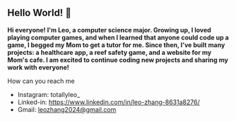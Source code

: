 ## Hello World! 👋


**Hi everyone! I'm Leo, a computer science major. Growing up, I loved playing computer games, and when I learned that anyone could code up a game, I begged my Mom to get a tutor for me. Since then, I've built many projects: a healthcare app, a reef safety game, and a website for my Mom's cafe. I am excited to continue coding new projects and sharing my work with everyone!**


How can you reach me
- Instagram: totallyleo_
- Linked-in: https://www.linkedin.com/in/leo-zhang-8631a8276/
- Gmail: leozhang2024@gmail.com
